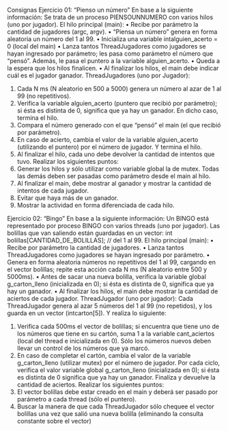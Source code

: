 Consignas
Ejercicio 01: “Pienso un número”
En base a la siguiente información:
Se trata de un proceso PIENSOUNNUMERO con varios hilos (uno por jugador).
El hilo principal (main):
• Recibe por parámetro la cantidad de jugadores (argc, argv).
• “Piensa un número” genera en forma aleatoria un número del 1 al 99.
• Inicializa una variable intalguien_acerto = 0 (local del main)
• Lanza tantos ThreadJugadores como jugadores se hayan ingresado por parámetro; les pasa
como parámetro el número que “pensó”. Además, le pasa el puntero a la variable
alguien_acerto.
• Queda a la espera que los hilos finalicen.
• Al finalizar los hilos, el main debe indicar cuál es el jugador ganador.
ThreadJugadores (uno por Jugador):
1. Cada N ms (N aleatorio en 500 a 5000) genera un número al azar de 1 al 99 (no repetitivos).
2. Verifica la variable alguien_acerto (puntero que recibió por parámetro); si ésta es distinta de 0,
significa que ya hay un ganador. En dicho caso, termina el hilo.
3. Compara el número generado con el que “pensó” el main (el que recibió por parámetro).
4. En caso de acierto, cambia el valor de la variable alguien_acerto (utilizando el puntero) por el
número de jugador. Y termina el hilo.
5. Al finalizar el hilo, cada uno debe devolver la cantidad de intentos que tuvo.
Realizar los siguientes puntos:
1. Generar los hilos y sólo utilizar como variable global la de mutex. Todas las demás deben ser
pasadas como parámetro desde el main al hilo.
2. Al finalizar el main, debe mostrar al ganador y mostrar la cantidad de intentos de cada
jugador.
3. Evitar que haya más de un ganador.
4. Mostrar la actividad en forma diferenciada de cada hilo.





Ejercicio 02: “Bingo”
En base a la siguiente información:
Un BINGO está representado por proceso BINGO con varios threads (uno por jugador).
Las bolillas que van saliendo están guardadas en un vector:
int bolillas[CANTIDAD_DE_BOLILLAS]; // del 1 al 99.
El hilo principal (main):
• Recibe por parámetro la cantidad de jugadores.
• Lanza tantos ThreadJugadores como jugadores se hayan ingresado por parámetro.
• Genera en forma aleatoria números no repetitivos del 1 al 99, cargando en el vector bolillas;
repite esta acción cada N ms (N aleatorio entre 500 y 5000ms).
• Antes de sacar una nueva bolilla, verifica la variable global g_carton_lleno (inicializada en 0);
si ésta es distinta de 0, significa que ya hay un ganador.
• Al finalizar los hilos, el main debe mostrar la cantidad de aciertos de cada jugador.
ThreadJugador (uno por jugador):
Cada ThreadJugador genera al azar 5 números del 1 al 99 (no repetidos), y los guarda en un
vector (intcarton[5]). Y realiza lo siguiente:
1. Verifica cada 500ms el vector de bolillas; si encuentra que tiene uno de los números que tiene
en su cartón, suma 1 a la variable cant_aciertos (local del thread e inicializada en 0).
Sólo los números nuevos deben llevar un control de los números que ya marcó.
2. En caso de completar el cartón, cambia el valor de la variable g_carton_lleno (utilizar mutex)
por el número de jugador.
Por cada ciclo, verifica el valor variable global g_carton_lleno (inicializada en 0); si ésta es
distinta de 0 significa que ya hay un ganador. Finaliza y devuelve la cantidad de aciertos.
Realizar los siguientes puntos:
1. El vector bolillas debe estar creado en el main y deberá ser pasado por parámetro a cada
thread (sólo el puntero).
2. Buscar la manera de que cada ThreadJugador sólo chequee el vector bolillas una vez que
salió una nueva bolilla (eliminando la consulta constante sobre el vector)
